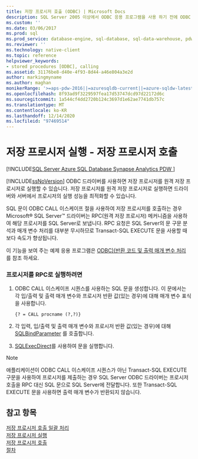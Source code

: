 ```yaml
---
title: 저장 프로시저 호출 (ODBC) | Microsoft Docs
description: SQL Server 2005 이상에서 ODBC 응용 프로그램을 사용 하기 전에 ODBC 관리자를 사용 하 여 프로그래밍 방식으로 또는 파일을 사용 하 여 데이터 원본을 추가 하는 방법에 대해 알아봅니다.
ms.custom: ''
ms.date: 03/06/2017
ms.prod: sql
ms.prod_service: database-engine, sql-database, sql-data-warehouse, pdw
ms.reviewer: ''
ms.technology: native-client
ms.topic: reference
helpviewer_keywords:
- stored procedures [ODBC], calling
ms.assetid: 31176be8-d40e-4f93-8d44-a46e804a3e2d
author: markingmyname
ms.author: maghan
monikerRange: '>=aps-pdw-2016||=azuresqldb-current||=azure-sqldw-latest||>=sql-server-2016||>=sql-server-linux-2017||=azuresqldb-mi-current'
ms.openlocfilehash: 8f93ad9f3229597fea17d53747dcd97d22172d6c
ms.sourcegitcommit: 1a544cf4dd2720b124c3697d1e62ae7741db757c
ms.translationtype: MT
ms.contentlocale: ko-KR
ms.lasthandoff: 12/14/2020
ms.locfileid: "97469514"
---
```

# <a name="running-stored-procedures---call-stored-procedures"></a>저장 프로시저 실행 - 저장 프로시저 호출
[!INCLUDE[SQL Server Azure SQL Database Synapse Analytics PDW ](../../includes/applies-to-version/sql-asdb-asdbmi-asa-pdw.md)]

  [!INCLUDE[ssNoVersion](../../includes/ssnoversion-md.md)] ODBC 드라이버를 사용하면 저장 프로시저를 원격 저장 프로시저로 실행할 수 있습니다. 저장 프로시저를 원격 저장 프로시저로 실행하면 드라이버와 서버에서 프로시저의 실행 성능을 최적화할 수 있습니다.  
  
  SQL 문이 ODBC CALL 이스케이프 절을 사용하여 저장 프로시저를 호출하는 경우 Microsoft® SQL Server™ 드라이버는 RPC(원격 저장 프로시저) 메커니즘을 사용하여 해당 프로시저를 SQL Server로 보냅니다. RPC 요청은 SQL Server의 문 구문 분석과 매개 변수 처리를 대부분 무시하므로 Transact-SQL EXECUTE 문을 사용할 때보다 속도가 향상됩니다.  
  
 이 기능을 보여 주는 예제 응용 프로그램은 [ODBC&#41;&#40;반환 코드 및 출력 매개 변수 처리 ](../../relational-databases/native-client-odbc-how-to/running-stored-procedures-process-return-codes-and-output-parameters.md)를 참조 하세요.  
  
### <a name="to-run-a-procedure-as-an-rpc"></a>프로시저를 RPC로 실행하려면  
  
1.  ODBC CALL 이스케이프 시퀀스를 사용하는 SQL 문을 생성합니다. 이 문에서는 각 입/출력 및 출력 매개 변수와 프로시저 반환 값(있는 경우)에 대해 매개 변수 표식을 사용합니다.  
  
    ```  
    {? = CALL procname (?,?)}  
    ```  
  
2.  각 입력, 입/출력 및 출력 매개 변수와 프로시저 반환 값(있는 경우)에 대해 [SQLBindParameter](../../relational-databases/native-client-odbc-api/sqlbindparameter.md) 를 호출합니다.  
  
3.  [SQLExecDirect](../../odbc/reference/syntax/sqlexecdirect-function.md)를 사용하여 문을 실행합니다.  
  
> [!NOTE]  
>  애플리케이션이 ODBC CALL 이스케이프 시퀀스가 아닌 Transact-SQL EXECUTE 구문을 사용하여 프로시저를 제출하는 경우 SQL Server ODBC 드라이버는 프로시저 호출을 RPC 대신 SQL 문으로 SQL Server에 전달합니다. 또한 Transact-SQL EXECUTE 문을 사용하면 출력 매개 변수가 반환되지 않습니다.  
  
## <a name="see-also"></a>참고 항목  
  [저장 프로시저 호출 일괄 처리](../../relational-databases/native-client-odbc-stored-procedures/batching-stored-procedure-calls.md)   
 [저장 프로시저 실행](../../relational-databases/native-client-odbc-stored-procedures/running-stored-procedures.md)   
 [저장 프로시저 호출](../../relational-databases/native-client-odbc-stored-procedures/calling-a-stored-procedure.md)   
 [절차](../../relational-databases/native-client-odbc-queries/executing-statements/procedures.md)  
  
